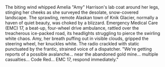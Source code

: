 The biting wind whipped Amelia "Amy"  Harrison's lab coat around her legs, stinging her cheeks as she surveyed the desolate, snow-covered landscape.  The sprawling, remote Alaskan town of Knik Glacier, normally a haven of quiet beauty, was choked by a blizzard.  Emergency Medical Care (EMC) 17, a beat-up, four-wheel drive ambulance, rattled over the treacherous ice-packed road, its headlights struggling to pierce the swirling white chaos.  Amy, her breath puffing out in visible clouds, gripped the steering wheel, her knuckles white.  The radio crackled with static punctuated by the frantic, strained voice of a dispatcher.  "We're getting reports of a possible avalanche... near the abandoned gold mine...  multiple casualties...  Code Red... EMC 17, respond immediately."
